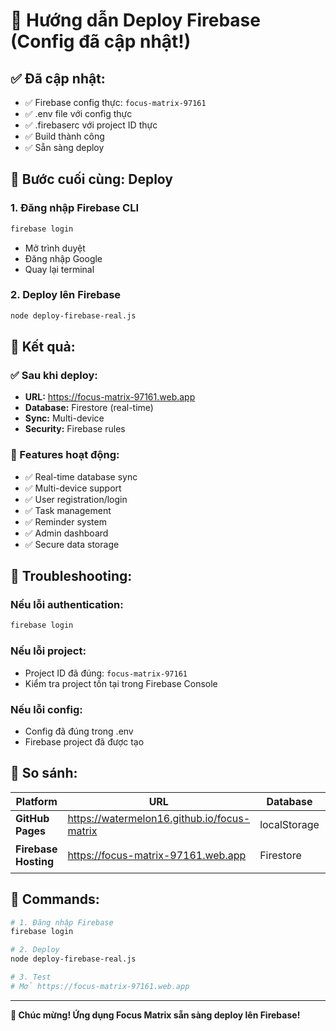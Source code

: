 # 🚀 Hướng dẫn Deploy Firebase (Config đã cập nhật!)

## ✅ **Đã cập nhật:**
- ✅ Firebase config thực: `focus-matrix-97161`
- ✅ .env file với config thực
- ✅ .firebaserc với project ID thực
- ✅ Build thành công
- ✅ Sẵn sàng deploy

## 🎯 **Bước cuối cùng: Deploy**

### **1. Đăng nhập Firebase CLI**
```bash
firebase login
```
- Mở trình duyệt
- Đăng nhập Google
- Quay lại terminal

### **2. Deploy lên Firebase**
```bash
node deploy-firebase-real.js
```

## 🎉 **Kết quả:**

### **✅ Sau khi deploy:**
- **URL:** https://focus-matrix-97161.web.app
- **Database:** Firestore (real-time)
- **Sync:** Multi-device
- **Security:** Firebase rules

### **📱 Features hoạt động:**
- ✅ Real-time database sync
- ✅ Multi-device support
- ✅ User registration/login
- ✅ Task management
- ✅ Reminder system
- ✅ Admin dashboard
- ✅ Secure data storage

## 🔧 **Troubleshooting:**

### **Nếu lỗi authentication:**
```bash
firebase login
```

### **Nếu lỗi project:**
- Project ID đã đúng: `focus-matrix-97161`
- Kiểm tra project tồn tại trong Firebase Console

### **Nếu lỗi config:**
- Config đã đúng trong .env
- Firebase project đã được tạo

## 🎯 **So sánh:**

| Platform | URL | Database | Sync | Status |
|----------|-----|----------|------|--------|
| **GitHub Pages** | https://watermelon16.github.io/focus-matrix | localStorage | Same browser | ✅ LIVE |
| **Firebase Hosting** | https://focus-matrix-97161.web.app | Firestore | Multi-device | ⏳ Ready |

## 🚀 **Commands:**

```bash
# 1. Đăng nhập Firebase
firebase login

# 2. Deploy
node deploy-firebase-real.js

# 3. Test
# Mở https://focus-matrix-97161.web.app
```

---

**🎉 Chúc mừng! Ứng dụng Focus Matrix sẵn sàng deploy lên Firebase!**
